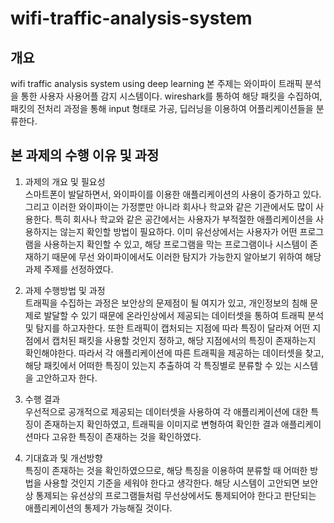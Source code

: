 # wifi-traffic-analysis-system

## 개요
wifi traffic analysis system using deep learning 
본 주제는 와이파이 트래픽 분석을 통한 사용자 사용어플 감지 시스템이다. wireshark를 통하여 해당 패킷을 수집하여, 패킷의 전처리 과정을 통해 input 형태로 가공, 딥러닝을 이용하여 어플리케이션들을 분류한다. 

## 본 과제의 수행 이유 및 과정
1. 과제의 개요 및 필요성\
스마트폰이 발달하면서, 와이파이를 이용한 애플리케이션의 사용이 증가하고 있다. 그리고 이러한 와이파이는 가정뿐만 아니라 회사나 학교와 같은 기관에서도 많이 사용한다. 특히 회사나 학교와 같은 공간에서는 사용자가 부적절한 애플리케이션을 사용하지는 않는지 확인할 방법이 필요하다. 이미 유선상에서는 사용자가 어떤 프로그램을 사용하는지 확인할 수 있고, 해당 프로그램을 막는 프로그램이나 시스템이 존재하기 때문에 무선 와이파이에서도 이러한 탐지가 가능한지 알아보기 위하여 해당 과제 주제를 선정하였다. 

2. 과제 수행방법 및 과정\
트래픽을 수집하는 과정은 보안상의 문제점이 될 여지가 있고, 개인정보의 침해 문제로 발달할 수 있기 때문에 온라인상에서 제공되는 데이터셋을 통하여 트래픽 분석 및 탐지를 하고자한다. 또한 트래픽이 캡처되는 지점에 따라 특징이 달라져 어떤 지점에서 캡처된 패킷을 사용할 것인지 정하고, 해당 지점에서의 특징이 존재하는지 확인해야한다. 따라서 각 애플리케이션에 따른 트래픽을 제공하는 데이터셋을 찾고, 해당 패킷에서 어떠한 특징이 있는지 추출하여 각 특징별로 분류할 수 있는 시스템을 고안하고자 한다. 

3. 수행 결과\
우선적으로 공개적으로 제공되는 데이터셋을 사용하여 각 애플리케이션에 대한 특징이 존재하는지 확인하였고, 트래픽을 이미지로 변형하여 확인한 결과 애플리케이션마다 고유한 특징이 존재하는 것을 확인하였다. 

4. 기대효과 및 개선방향\
특징이 존재하는 것을 확인하였으므로, 해당 특징을 이용하여 분류할 때 어떠한 방법을 사용할 것인지 기준을 세워야 한다고 생각한다. 해당 시스템이 고안되면 보안상 통제되는 유선상의 프로그램들처럼 무선상에서도 통제되어야 한다고 판단되는 애플리케이션의 통제가 가능해질 것이다. 
